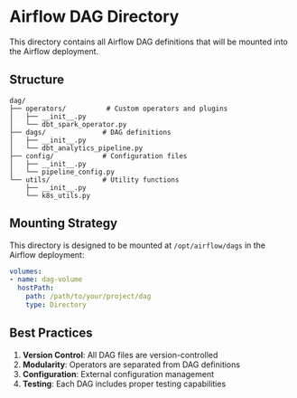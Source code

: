 # Airflow DAG Directory

This directory contains all Airflow DAG definitions that will be mounted into the Airflow deployment.

## Structure

```
dag/
├── operators/          # Custom operators and plugins
│   ├── __init__.py
│   └── dbt_spark_operator.py
├── dags/              # DAG definitions
│   ├── __init__.py
│   └── dbt_analytics_pipeline.py
├── config/            # Configuration files
│   ├── __init__.py
│   └── pipeline_config.py
└── utils/             # Utility functions
    ├── __init__.py
    └── k8s_utils.py
```

## Mounting Strategy

This directory is designed to be mounted at `/opt/airflow/dags` in the Airflow deployment:

```yaml
volumes:
- name: dag-volume
  hostPath:
    path: /path/to/your/project/dag
    type: Directory
```

## Best Practices

1. **Version Control**: All DAG files are version-controlled
2. **Modularity**: Operators are separated from DAG definitions
3. **Configuration**: External configuration management
4. **Testing**: Each DAG includes proper testing capabilities 